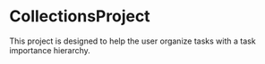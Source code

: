 # CollectionsProject
This project is designed to help the user organize tasks with a task importance hierarchy. 

